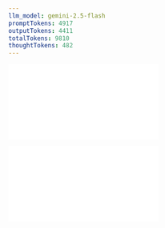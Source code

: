 ```yaml
---
llm_model: gemini-2.5-flash
promptTokens: 4917
outputTokens: 4411
totalTokens: 9810
thoughtTokens: 482
---
```


![@](steps/prompt.003f3e1b.md)

![@](steps/response.34166cdf.md)